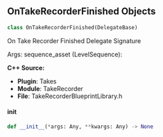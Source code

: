 ## OnTakeRecorderFinished Objects

```python
class OnTakeRecorderFinished(DelegateBase)
```

On Take Recorder Finished  Delegate Signature

Args:
    sequence_asset (LevelSequence):

**C++ Source:**

- **Plugin**: Takes
- **Module**: TakeRecorder
- **File**: TakeRecorderBlueprintLibrary.h

<a id="unreal.OnTakeRecorderFinished.__init__"></a>

#### __init__

```python
def __init__(*args: Any, **kwargs: Any) -> None
```

<a id="unreal.OnTakeRecorderMarkedFrameAdded"></a>